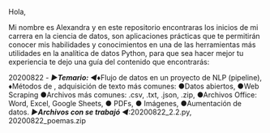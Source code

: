 Hola,



Mi nombre es Alexandra y en este repositorio encontraras los inicios de mi carrera en la ciencia de datos, son aplicaciones prácticas que te permitirán conocer mis habilidades y conocimientos en una de las herramientas más utilidades en la analítica de datos Python, para que sea hacer mejor tu experiencia te dejo una guía del contenido que encontrarás:







20200822  - _____►Temario: ◄_____♦Flujo de datos en un proyecto de NLP (pipeline), ♦Métodos de , adquisición de texto más comunes: ●Datos abiertos, ●Web Scraping ●Archivos más comunes: .csv, .txt, .json, .zip, ●Archivos Office: Word, Excel, Google Sheets, ● PDFs, ● Imágenes, ●Aumentación de datos. _____►Archivos con se trabajó ◄_____:20200822_2.2.py, 20200822_poemas.zip
 
